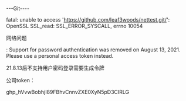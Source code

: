 ---Git----

fatal: unable to access 'https://github.com/leaf3woods/nettest.git/': OpenSSL SSL_read: SSL_ERROR_SYSCALL, errno 10054

网络问题



: Support for password authentication was removed on August 13, 2021. Please use a personal access token instead.

21.8.13后不支持用户密码登录需要生成令牌

公司token：

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

